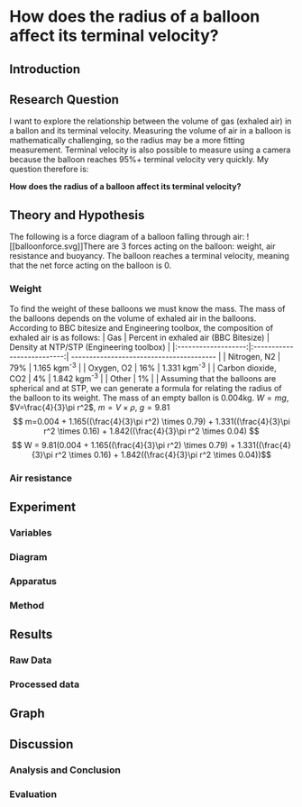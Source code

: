 # How does the radius of a balloon affect its terminal velocity?
## Introduction

## Research Question
I want to explore the relationship between the volume of gas (exhaled air) in a ballon and its terminal velocity. Measuring the volume of air in a balloon is mathematically challenging, so the radius may be a more fitting measurement. Terminal velocity is also possible to measure using a camera because the balloon reaches 95%+ terminal velocity very quickly. My question therefore is:

**How does the radius of a balloon affect its terminal velocity?**
## Theory and Hypothesis 
The following is a force diagram of a balloon falling through air:
![[balloonforce.svg]]There are 3 forces acting on the balloon: weight, air resistance and buoyancy. The balloon reaches a terminal velocity, meaning that the net force acting on the balloon is 0.
### Weight
To find the weight of these balloons we must know the mass. The mass of the balloons depends on the volume of exhaled air in the balloons. According to BBC bitesize and Engineering toolbox, the composition of exhaled air is as follows: 
|         Gas         | Percent in exhaled air (BBC Bitesize) | Density at NTP/STP (Engineering toolbox) |
|:-------------------:|:--------------------------:| ---------------------------------------- |
|    Nitrogen, N2     |            79%             | 1.165 kgm<sup>-3</sup>                             |
|     Oxygen, O2      |            16%             | 1.331 kgm<sup>-3</sup>                             |
| Carbon dioxide, CO2 |             4%             | 1.842 kgm<sup>-3</sup>                             |
|        Other        |             1%             |                                          |
Assuming that the balloons are spherical and at STP, we can generate a formula for relating the radius of the balloon to its weight. The mass of an empty ballon is 0.004kg. 
$W=mg$,  $V=\frac{4}{3}\pi r^2$, $m=V\times\rho$, $g=9.81$
$$ m=0.004 + 1.165((\frac{4}{3}\pi r^2) \times 0.79) + 1.331((\frac{4}{3}\pi r^2 \times 0.16) + 1.842((\frac{4}{3}\pi r^2 \times 0.04) $$
$$ W = 9.81(0.004 + 1.165((\frac{4}{3}\pi r^2) \times 0.79) + 1.331((\frac{4}{3}\pi r^2 \times 0.16) + 1.842((\frac{4}{3}\pi r^2 \times 0.04))$$
### Air resistance
 
## Experiment
### Variables

### Diagram

### Apparatus

### Method

## Results
### Raw Data

### Processed data

## Graph

## Discussion
### Analysis and Conclusion

### Evaluation